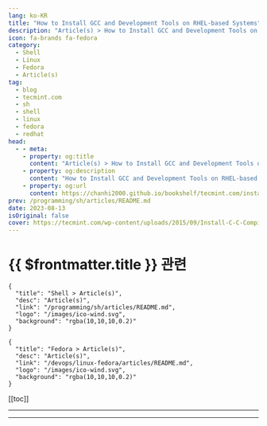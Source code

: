 ```yaml
---
lang: ko-KR
title: "How to Install GCC and Development Tools on RHEL-based Systems"
description: "Article(s) > How to Install GCC and Development Tools on RHEL-based Systems"
icon: fa-brands fa-fedora
category: 
  - Shell
  - Linux
  - Fedora
  - Article(s)
tag: 
  - blog
  - tecmint.com
  - sh
  - shell
  - linux
  - fedora
  - redhat
head:
  - - meta:
    - property: og:title
      content: "Article(s) > How to Install GCC and Development Tools on RHEL-based Systems"
    - property: og:description
      content: "How to Install GCC and Development Tools on RHEL-based Systems"
    - property: og:url
      content: https://chanhi2000.github.io/bookshelf/tecmint.com/install-c-c-compiler-and-development-tool-in-centos-fedora-redhat.html
prev: /programming/sh/articles/README.md
date: 2023-08-13
isOriginal: false
cover: https://tecmint.com/wp-content/uploads/2015/09/Install-C-C-Compiler-and-Development-Tools.png
---
```


# {{ $frontmatter.title }} 관련

```component VPCard
{
  "title": "Shell > Article(s)",
  "desc": "Article(s)",
  "link": "/programming/sh/articles/README.md",
  "logo": "/images/ico-wind.svg",
  "background": "rgba(10,10,10,0.2)"
}
```

```component VPCard
{
  "title": "Fedora > Article(s)",
  "desc": "Article(s)",
  "link": "/devops/linux-fedora/articles/README.md",
  "logo": "/images/ico-wind.svg",
  "background": "rgba(10,10,10,0.2)"
}
```

[[toc]]

---

<SiteInfo
  name="How to Install GCC and Development Tools on RHEL-based Systems"
  desc="In this article, we will explain how to install GNU C and C++ compilers and their related development tools in RHEL-based distributions."
  url="https://tecmint.com/install-c-c-compiler-and-development-tool-in-centos-fedora-redhat"
  logo="https://tecmint.com/wp-content/uploads/2020/07/favicon.ico"
  preview="https://tecmint.com/wp-content/uploads/2015/09/Install-C-C-Compiler-and-Development-Tools.png"/>

<!-- TODO: 작성 -->

---

<TagLinks />